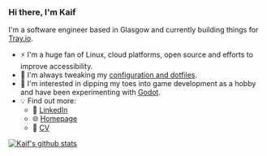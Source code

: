 ### Hi there, I'm Kaif
I'm a software engineer based in Glasgow and currently building things for [Tray.io](https://tray.io).

- ⚡ I'm a huge fan of Linux, cloud platforms, open source and efforts to improve accessibility.
- 🔧 I'm always tweaking my [configuration and dotfiles](https://github.com/brotherkaif/config).
- 🌱 I'm interested in dipping my toes into game development as a hobby and have been experimenting with [Godot](https://godotengine.org/).
- 💡 Find out more:
  - 💼 [LinkedIn](https://www.linkedin.com/in/kaifahmed)
  - 🌐 [Homepage](https://kaif.dev)
  - 📃 [CV](https://drive.google.com/file/d/15OgGIqMpjheJutQESpkQTouDkFmnumTs/view?usp=sharing)

[![Kaif's github stats](https://github-readme-stats.vercel.app/api?username=brotherkaif&count_private=true&show_icons=true&theme=radical&hide_rank=false)](https://github.com/anuraghazra/github-readme-stats)
